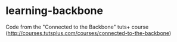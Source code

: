 learning-backbone
=================

Code from the "Connected to the Backbone" tuts+ course (http://courses.tutsplus.com/courses/connected-to-the-backbone)
